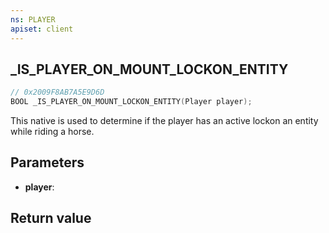 ```yaml
---
ns: PLAYER
apiset: client
---
```

## _IS_PLAYER_ON_MOUNT_LOCKON_ENTITY

```c
// 0x2009F8AB7A5E9D6D
BOOL _IS_PLAYER_ON_MOUNT_LOCKON_ENTITY(Player player);
```

This native is used to determine if the player has an active lockon an entity while riding a horse.

## Parameters
* **player**:

## Return value

